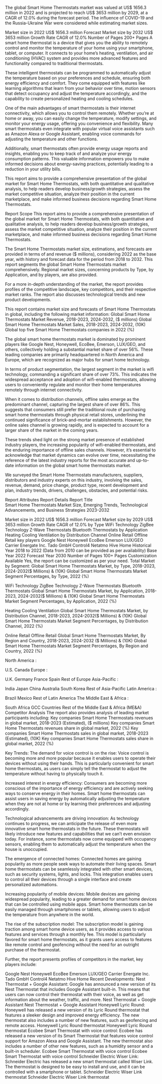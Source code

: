 The global Smart Home Thermostats market was valued at US$ 1656.3 million in 2022 and is projected to reach US$ 3653 million by 2029, at a CAGR of 12.0% during the forecast period. The influence of COVID-19 and the Russia-Ukraine War were considered while estimating market sizes.

Market size in 2022	US$ 1656.3 million	Forecast Market size by 2032	US$ 3653 million
Growth Rate	CAGR of 12.0%	Number of Pages	200+ Pages
A smart home thermostat is a device that gives you the ability to remotely control and monitor the temperature of your home using your smartphone, tablet, or computer. It connects to your home’s heating, ventilation, and air conditioning (HVAC) system and provides more advanced features and functionality compared to traditional thermostats.

These intelligent thermostats can be programmed to automatically adjust the temperature based on your preferences and schedule, ensuring both energy efficiency and comfort. They come equipped with features like learning algorithms that learn from your behavior over time, motion sensors that detect occupancy and adjust the temperature accordingly, and the capability to create personalized heating and cooling schedules.

One of the main advantages of smart thermostats is their internet connectivity, which allows you to control them remotely. Whether you’re at home or away, you can easily change the temperature, modify settings, and monitor your energy usage, offering you convenience and flexibility. Many smart thermostats even integrate with popular virtual voice assistants such as Amazon Alexa or Google Assistant, enabling voice commands for adjusting the temperature and other functions.

Additionally, smart thermostats often provide energy usage reports and insights, enabling you to keep track of and analyze your energy consumption patterns. This valuable information empowers you to make informed decisions about energy-saving practices, potentially leading to a reduction in your utility bills.

This report aims to provide a comprehensive presentation of the global market for Smart Home Thermostats, with both quantitative and qualitative analysis, to help readers develop business/growth strategies, assess the market competitive situation, analyze their position in the current marketplace, and make informed business decisions regarding Smart Home Thermostats.

 


Report Scope
This report aims to provide a comprehensive presentation of the global market for Smart Home Thermostats, with both quantitative and qualitative analysis, to help readers develop business/growth strategies, assess the market competitive situation, analyze their position in the current marketplace, and make informed business decisions regarding Smart Home Thermostats.

The Smart Home Thermostats market size, estimations, and forecasts are provided in terms of and revenue ($ millions), considering 2022 as the base year, with history and forecast data for the period from 2018 to 2032. This report segments the global Smart Home Thermostats market comprehensively. Regional market sizes, concerning products by Type, by Application, and by players, are also provided.

For a more in-depth understanding of the market, the report provides profiles of the competitive landscape, key competitors, and their respective market ranks. The report also discusses technological trends and new product developments.

This report contains market size and forecasts of Smart Home Thermostats in global, including the following market information:
Global Smart Home Thermostats Market Revenue, 2018-2023, 2024-2032, ($ millions)
Global Smart Home Thermostats Market Sales, 2018-2023, 2024-2032, (10K)
Global top five Smart Home Thermostats companies in 2022 (%)

The global smart home thermostats market is dominated by prominent players like Google Nest, Honeywell, EcoBee, Emerson, LUX/GEO, and others, collectively holding a substantial market share of over 56%. These leading companies are primarily headquartered in North America and Europe, which are recognized as major hubs for smart home technology.

In terms of product segmentation, the largest segment in the market is wifi technology, commanding a significant share of over 73%. This indicates the widespread acceptance and adoption of wifi-enabled thermostats, allowing users to conveniently regulate and monitor their home temperatures remotely through internet connectivity.

When it comes to distribution channels, offline sales emerge as the predominant channel, capturing the largest share of over 86%. This suggests that consumers still prefer the traditional route of purchasing smart home thermostats through physical retail stores, underlining the continued significance of brick-and-mortar establishments. However, the online sales channel is growing rapidly, and is expected to account for a larger share of the market in the coming years.

These trends shed light on the strong market presence of established industry players, the increasing popularity of wifi-enabled thermostats, and the enduring importance of offline sales channels. However, it’s essential to acknowledge that market dynamics can evolve over time, necessitating the reference of the latest industry reports for the most accurate and up-to-date information on the global smart home thermostats market.

We surveyed the Smart Home Thermostats manufacturers, suppliers, distributors and industry experts on this industry, involving the sales, revenue, demand, price change, product type, recent development and plan, industry trends, drivers, challenges, obstacles, and potential risks.

Report Attributes	Report Details
Report Title	
Smart Home Thermostats Market Size, Emerging Trends, Technological Advancements, and Business Strategies 2023-2032

Market size in 2022	US$ 1656.3 million
Forecast Market size by 2029	US$ 3653 million
Growth Rate	CAGR of 12.0%
by Type	
WiFi Technology
ZigBee Technology
Z-Wave Thermostats
Bluetooth Thermostats
by Application	
Heating
Cooling
Ventilation
by Distribution Channel	
Online Retail
Offline Retail
key players	
Google Nest
Honeywell
EcoBee
Emerson
LUX/GEO
Carrier
Energate Inc.
Tado GmbH
Control4
Netatmo
Hive Home
Historical Year	2018 to 2022 (Data from 2010 can be provided as per availability)
Base Year	2022
Forecast Year	2030
Number of Pages	100+ Pages
Customization Available	Yes, the report can be customized as per your need.
Total Market by Segment:
Global Smart Home Thermostats Market, by Type, 2018-2023, 2024-2032($ Millions) & (10K)
Global Smart Home Thermostats Market Segment Percentages, by Type, 2022 (%)

WiFi Technology
ZigBee Technology
Z-Wave Thermostats
Bluetooth Thermostats
Global Smart Home Thermostats Market, by Application, 2018-2023, 2024-2032($ Millions) & (10K)
Global Smart Home Thermostats Market Segment Percentages, by Application, 2022 (%)

Heating
Cooling
Ventilation
Global Smart Home Thermostats Market, by Distribution Channel, 2018-2023, 2024-2032($ Millions) & (10K)
Global Smart Home Thermostats Market Segment Percentages, by Distribution Channel, 2022 (%)

Online Retail
Offline Retail
Global Smart Home Thermostats Market, By Region and Country, 2018-2023, 2024-2032 ($ Millions) & (10K)
Global Smart Home Thermostats Market Segment Percentages, By Region and Country, 2022 (%)

North America :

U.S.
Canada
Europe :

U.K.
Germany
France
Spain
Rest of Europe
Asia-Pacific :

India
Japan
China
Australia
South Korea
Rest of Asia-Pacific
Latin America :

Brazil
Mexico
Rest of Latin America
The Middle East & Africa :

South Africa
GCC Countries
Rest of the Middle East & Africa (ME&A)
Competitor Analysis
The report also provides analysis of leading market participants including:
Key companies Smart Home Thermostats revenues in global market, 2018-2023 (Estimated), ($ millions)
Key companies Smart Home Thermostats revenues share in global market, 2022 (%)
Key companies Smart Home Thermostats sales in global market, 2018-2023 (Estimated), (10K)
Key companies Smart Home Thermostats sales share in global market, 2022 (%)

Key Trends:
The demand for voice control is on the rise: Voice control is becoming more and more popular because it enables users to operate their devices without using their hands. This is particularly convenient for smart home thermostats, as users can simply tell the thermostat to adjust the temperature without having to physically touch it.

Increased interest in energy efficiency: Consumers are becoming more conscious of the importance of energy efficiency and are actively seeking ways to conserve energy in their homes. Smart home thermostats can assist users in saving energy by automatically adjusting the temperature when they are not at home or by learning their preferences and adjusting accordingly.

Technological advancements are driving innovation: As technology continues to progress, we can anticipate the release of even more innovative smart home thermostats in the future. These thermostats will likely introduce new features and capabilities that we can’t even envision today. For instance, some thermostats now come equipped with occupancy sensors, enabling them to automatically adjust the temperature when the house is unoccupied.

The emergence of connected homes: Connected homes are gaining popularity as more people seek ways to automate their living spaces. Smart home thermostats can be seamlessly integrated with other smart devices, such as security systems, lights, and locks. This integration enables users to control all their devices through a single interface and create personalized automations.

Increasing popularity of mobile devices: Mobile devices are gaining widespread popularity, leading to a greater demand for smart home devices that can be controlled using mobile apps. Smart home thermostats can be easily managed through smartphones or tablets, allowing users to adjust the temperature from anywhere in the world.

The rise of the subscription model: The subscription model is gaining traction among smart home device users, as it provides access to various features and services through a monthly fee. This model is particularly favored for smart home thermostats, as it grants users access to features like remote control and geofencing without the need for an outright purchase of the thermostat.

Further, the report presents profiles of competitors in the market, key players include:

Google Nest
Honeywell
EcoBee
Emerson
LUX/GEO
Carrier
Energate Inc.
Tado GmbH
Control4
Netatmo
Hive Home
Recent Developments:
Nest Thermostat + Google Assistant: Google has announced a new version of its Nest Thermostat that includes Google Assistant built-in. This means that users can now control their thermostat with their voice, as well as get information about the weather, traffic, and more.
Nest Thermostat + Google Assistant
Nest Thermostat + Google Assistant
Honeywell Lyric Round: Honeywell has released a new version of its Lyric Round thermostat that features a sleeker design and improved energy efficiency. The new thermostat also includes a number of new features, such as geofencing and remote access.
Honeywell Lyric Round thermostat
Honeywell Lyric Round thermostat
Ecobee Smart Thermostat with voice control: Ecobee has released a new version of its Smart Thermostat that features voice control support for Amazon Alexa and Google Assistant. The new thermostat also includes a number of other new features, such as a humidity sensor and a built-in scheduler.
Ecobee Smart Thermostat with voice control
Ecobee Smart Thermostat with voice control
Schneider Electric Wiser Link: Schneider Electric has released a new smart thermostat called Wiser Link. The thermostat is designed to be easy to install and use, and it can be controlled with a smartphone or tablet.
Schneider Electric Wiser Link thermostat
Schneider Electric Wiser Link thermostat
